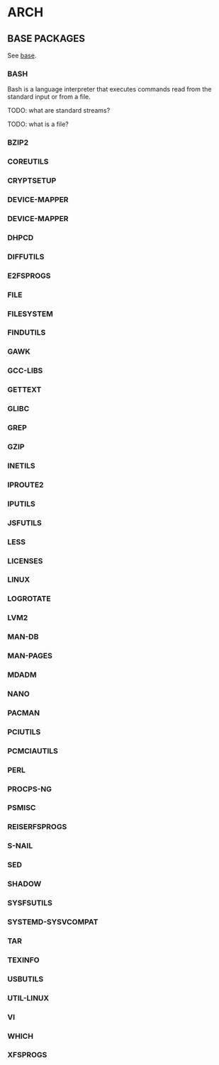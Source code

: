 
# ARCH

## BASE PACKAGES

See [base](https://www.archlinux.org/groups/i686/base).

### BASH

Bash is a language interpreter that executes commands read from the standard input or from a file.

TODO: what are standard streams?

TODO: what is a file?

### BZIP2

### COREUTILS

### CRYPTSETUP

### DEVICE-MAPPER

### DEVICE-MAPPER

### DHPCD

### DIFFUTILS

### E2FSPROGS

### FILE

### FILESYSTEM

### FINDUTILS

### GAWK

### GCC-LIBS

### GETTEXT

### GLIBC

### GREP

### GZIP

### INETILS

### IPROUTE2

### IPUTILS

### JSFUTILS

### LESS

### LICENSES

### LINUX

### LOGROTATE

### LVM2

### MAN-DB

### MAN-PAGES

### MDADM

### NANO

### PACMAN

### PCIUTILS

### PCMCIAUTILS

### PERL

### PROCPS-NG

### PSMISC

### REISERFSPROGS

### S-NAIL

### SED

### SHADOW

### SYSFSUTILS

### SYSTEMD-SYSVCOMPAT

### TAR

### TEXINFO

### USBUTILS

### UTIL-LINUX

### VI

### WHICH 

### XFSPROGS

